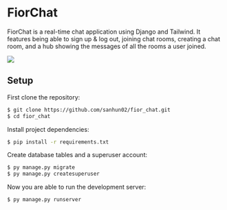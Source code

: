 # FiorChat

FiorChat is a real-time chat application using Django and Tailwind. It features being able to sign up & log out, joining chat rooms, creating a chat room, and a hub showing the messages of all the rooms a user joined.

![](https://1drv.ms/u/s!At2iQ6BUyjYUgUoF4V2nmuXSeSVU?e=80GNZw)

## Setup

First clone the repository:

```bash
$ git clone https://github.com/sanhun02/fior_chat.git
$ cd fior_chat
```

Install project dependencies:

```bash
$ pip install -r requirements.txt
```

Create database tables and a superuser account:

```bash
$ py manage.py migrate
$ py manage.py createsuperuser
```

Now you are able to run the development server:

```bash
$ py manage.py runserver
```
